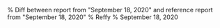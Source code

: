 % Diff between report from "September 18, 2020" and reference report from "September 18, 2020"
% Reffy
% September 18, 2020

